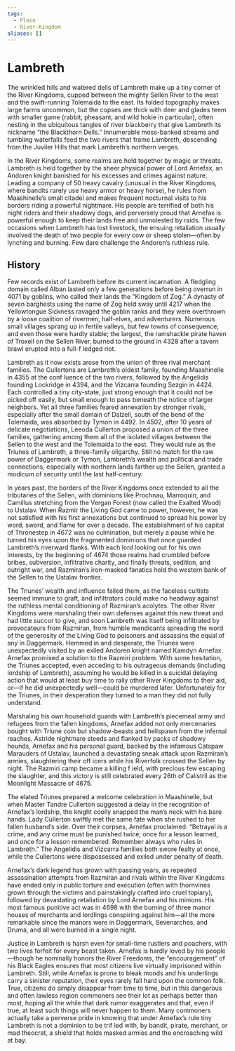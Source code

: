 ```yaml
---
tags:
  - Place
  - River-Kingdom
aliases: []
---
```

# Lambreth
The wrinkled hills and watered dells of Lambreth make up a tiny corner of the River Kingdoms, cupped between the mighty Sellen River to the west and the swift-running Tolemaida to the east. Its folded topography makes large farms uncommon, but the copses are thick with deer and glades teem with smaller game (rabbit, pheasant, and wild hokie in particular), often nesting in the ubiquitous tangles of river blackberry that give Lambreth its nickname “the Blackthorn Dells.” Innumerable moss-banked streams and tumbling waterfalls feed the two rivers that frame Lambreth, descending from the Juviler Hills that mark Lambreth’s northern verges.

In the River Kingdoms, some realms are held together by magic or threats. Lambreth is held together by the sheer physical power of Lord Arnefax, an Andoren knight banished for his excesses and crimes against nature. Leading a company of 50 heavy cavalry (unusual in the River Kingdoms, where bandits rarely use heavy armor or heavy horse), he rules from Maashinelle’s small citadel and makes frequent nocturnal visits to his borders riding a powerful nightmare. His people are terrified of both his night riders and their shadowy dogs, and perversely proud that Arnefax is powerful enough to keep their lands free and unmolested by raids. The few occasions when Lambreth has lost livestock, the ensuing retaliation usually involved the death of two people for every cow or sheep stolen—often by lynching and burning. Few dare challenge the Andoren’s ruthless rule.
## History
Few records exist of Lambreth before its current incarnation. A fledgling domain called Alban lasted only a few generations before being overrun in 4071 by goblins, who called their lands the “Kingdom of Zog.” A dynasty of seven barghests using the name of Zog held sway until 4217 when the Yellowtongue Sickness ravaged the goblin ranks and they were overthrown by a loose coalition of rivermen, half-elves, and adventurers. Numerous small villages sprang up in fertile valleys, but few towns of consequence, and even those were hardly stable; the largest, the ramshackle pirate haven of Troxell on the Sellen River, burned to the ground in 4328 after a tavern brawl erupted into a full-f ledged riot.

Lambreth as it now exists arose from the union of three rival merchant families. The Cullertons are Lambreth’s oldest family, founding Maashinelle in 4355 at the conf luence of the two rivers, followed by the Angelidis founding Lockridge in 4394, and the Vizcarra founding Sezgin in 4424. Each controlled a tiny city-state, just strong enough that it could not be picked off easily, but small enough to pass beneath the notice of larger neighbors. Yet all three families feared annexation by stronger rivals, especially after the small domain of Dalzell, south of the bend of the Tolemaida, was absorbed by Tymon in 4492. In 4502, after 10 years of delicate negotiations, Leeoda Cullerton proposed a union of the three families, gathering among them all of the isolated villages between the Sellen to the west and the Tolemaida to the east. They would rule as the Triunes of Lambreth, a three-family oligarchy. Still no match for the raw power of Daggermark or Tymon, Lambreth’s wealth and political and trade connections, especially with northern lands farther up the Sellen, granted a modicum of security until the last half-century.

In years past, the borders of the River Kingdoms once extended to all the tributaries of the Sellen, with dominions like Prochnau, Marroquin, and Camillus stretching from the Vergan Forest (now called the Exalted Wood) to Ustalav. When Razmir the Living God came to power, however, he was not satisfied with his first annexations but continued to spread his power by word, sword, and flame for over a decade. The establishment of his capital of Thronestep in 4672 was no culmination, but merely a pause while he turned his eyes upon the fragmented dominions that once guarded Lambreth’s riverward flanks. With each lord looking out for his own interests, by the beginning of 4674 those realms had crumbled before bribes, subversion, infiltrative charity, and finally threats, sedition, and outright war, and Razmiran’s iron-masked fanatics held the western bank of the Sellen to the Ustalav frontier.

The Triunes’ wealth and influence failed them, as the faceless cultists seemed immune to graft, and infiltrators could make no headway against the ruthless mental conditioning of Razmiran’s acolytes. The other River Kingdoms were marshaling their own defenses against this new threat and had little succor to give, and soon Lambreth was itself being infiltrated by provocateurs from Razmiran, from humble mendicants spreading the word of the generosity of the Living God to poisoners and assassins the equal of any in Daggermark. Hemmed in and desperate, the Triunes were unexpectedly visited by an exiled Andoren knight named Kamdyn Arnefax. Arnefax promised a solution to the Razmiri problem. With some hesitation, the Triunes accepted, even acceding to his outrageous demands (including lordship of Lambreth), assuming he would be killed in a suicidal delaying action that would at least buy time to rally other River Kingdoms to their aid, or—if he did unexpectedly well—could be murdered later. Unfortunately for the Triunes, in their desperation they turned to a man they did not fully understand.

Marshaling his own household guards with Lambreth’s piecemeal army and refugees from the fallen kingdoms, Arnefax added not only mercenaries bought with Triune coin but shadow-beasts and hellspawn from the infernal reaches. Astride nightmare steeds and flanked by packs of shadowy hounds, Arnefax and his personal guard, backed by the infamous Catspaw Marauders of Ustalav, launched a devastating sneak attack upon Razmiran’s armies, slaughtering their off icers while his Riverfolk crossed the Sellen by night. The Razmiri camp became a killing f ield, with precious few escaping the slaughter, and this victory is still celebrated every 26th of Calistril as the Moonlight Massacre of 4675.

The elated Triunes prepared a welcome celebration in Maashinelle, but when Master Tandre Cullerton suggested a delay in the recognition of Arnefax’s lordship, the knight coolly snapped the man’s neck with his bare hands. Lady Cullerton swiftly met the same fate when she rushed to her fallen husband’s side. Over their corpses, Arnefax proclaimed: “Betrayal is a crime, and any crime must be punished twice; once for a lesson learned, and once for a lesson remembered. Remember always who rules in Lambreth.” The Angelidis and Vizcarra families both swore fealty at once, while the Cullertons were dispossessed and exiled under penalty of death.

Arnefax’s dark legend has grown with passing years, as repeated assassination attempts from Razmiran and rivals within the River Kingdoms have ended only in public torture and execution (often with thornvines grown through the victims and painstakingly crafted into cruel topiary), followed by devastating retaliation by Lord Arnefax and his minions. His most famous punitive act was in 4698 with the burning of three manor houses of merchants and lordlings conspiring against him—all the more remarkable since the manors were in Daggermark, Sevenarches, and Druma, and all were burned in a single night.

Justice in Lambreth is harsh even for small-time rustlers and poachers, with two lives forfeit for every beast taken. Arnefax is hardly loved by his people—though he nominally honors the River Freedoms, the “encouragement” of his Black Eagles ensures that most citizens live virtually imprisoned within Lambreth. Still, while Arnefax is prone to bleak moods and his underlings carry a sinister reputation, their eyes rarely fall hard upon the common folk. True, citizens do simply disappear from time to time, but in this dangerous and often lawless region commoners see their lot as perhaps better than most, hoping all the while that dark rumor exaggerates and that, even if true, at least such things will never happen to them. Many commoners actually take a perverse pride in knowing that under Arnefax’s rule tiny Lambreth is not a dominion to be trif led with, by bandit, pirate, merchant, or mad theocrat, a shield that holds masked armies and the encroaching wild at bay.